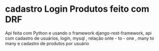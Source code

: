 # cadastro Login Produtos feito com DRF
Api feita com Python e usando o framework django-rest-framework, api com cadastro de usuários, login, mysql , relação onte - to - one , many to many e cadastro de produtos por usuário
